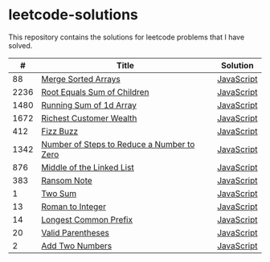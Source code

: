 # leetcode-solutions
This repository contains the solutions for leetcode problems that I have solved.


| # | Title | Solution |
|---| ----- | -------- | 
| 88 | [Merge Sorted Arrays](https://leetcode.com/problems/merge-sorted-array/) | [JavaScript](https://github.com/ataturan0/leetcode-solutions/blob/main/js/88.%20Merge%20Sorted%20Array.js) |
| 2236 | [Root Equals Sum of Children](https://leetcode.com/problems/root-equals-sum-of-children/) | [JavaScript](https://github.com/ataturan0/leetcode-solutions/blob/main/js/2236.%20Root%20Equals%20Sum%20of%20Children.js) |
| 1480 | [Running Sum of 1d Array](https://leetcode.com/problems/running-sum-of-1d-array/) | [JavaScript](https://github.com/ataturan0/leetcode-solutions/blob/main/js/1480.%20Running%20Sum%20of%201d%20Array.js) |
| 1672 | [Richest Customer Wealth](https://leetcode.com/problems/richest-customer-wealth/) | [JavaScript](https://github.com/ataturan0/leetcode-solutions/blob/main/js/1672.%20Richest%20Customer%20Wealth.js) |
| 412 | [Fizz Buzz](https://leetcode.com/problems/fizz-buzz/) | [JavaScript](https://github.com/ataturan0/leetcode-solutions/blob/main/js/412.%20FizzBuzz.js) |
| 1342 | [Number of Steps to Reduce a Number to Zero](https://leetcode.com/problems/number-of-steps-to-reduce-a-number-to-zero/) | [JavaScript](https://github.com/ataturan0/leetcode-solutions/blob/main/js/1342.%20Number%20of%20Steps%20to%20Reduce%20a%20Number%20to%20Zero.js) |
| 876 | [Middle of the Linked List](https://leetcode.com/problems/middle-of-the-linked-list/) | [JavaScript](https://github.com/ataturan0/leetcode-solutions/blob/main/js/876.%20Middle%20of%20the%20Linked%20List.js) |
| 383 | [Ransom Note](https://leetcode.com/problems/ransom-note/) | [JavaScript](https://github.com/ataturan0/leetcode-solutions/blob/main/js/383.%20Ransom%20Note.js) |
| 1 | [Two Sum](https://leetcode.com/problems/two-sum/) | [JavaScript](https://github.com/ataturan0/leetcode-solutions/blob/main/js/1.%20Two%20Sum.js) |
| 13 | [Roman to Integer](https://leetcode.com/problems/roman-to-integer/) | [JavaScript](https://github.com/ataturan0/leetcode-solutions/blob/main/js/13.%20Roman%20to%20Integer.js) |
| 14 | [Longest Common Prefix](https://leetcode.com/problems/longest-common-prefix/) | [JavaScript](https://github.com/ataturan0/leetcode-solutions/blob/main/js/14.%20Longest%20Common%20Prefix.js) |
| 20 | [Valid Parentheses](https://leetcode.com/problems/valid-parentheses/) | [JavaScript](https://github.com/ataturan0/leetcode-solutions/blob/main/js/20.%20Valid%20Parantheses.js) |
| 2 | [Add Two Numbers](https://leetcode.com/problems/add-two-numbers/) | [JavaScript](https://github.com/ataturan0/leetcode-solutions/blob/main/js/2.%20Add%20Two%20Numbers.js) |







